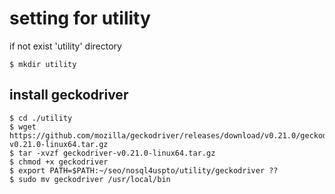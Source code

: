 # setting for utility

if not exist 'utility' directory   
```
$ mkdir utility
```

## install geckodriver 
```
$ cd ./utility
$ wget https://github.com/mozilla/geckodriver/releases/download/v0.21.0/geckodriver-v0.21.0-linux64.tar.gz
$ tar -xvzf geckodriver-v0.21.0-linux64.tar.gz 
$ chmod +x geckodriver
$ export PATH=$PATH:~/seo/nosql4uspto/utility/geckodriver ??
$ sudo mv geckodriver /usr/local/bin
```

